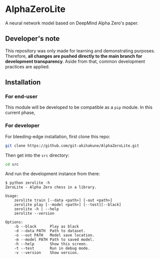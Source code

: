 # AlphaZeroLite
A neural network model based on DeepMind Alpha Zero's paper.

## Developer's note
This repository was only made for learning and demonstrating purposes. Therefore, **all changes are pushed directly to the main branch for development transparency**. Aside from that, common development practices are applied.

## Installation
### For end-user
This module will be developed to be compatible as a `pip` module. In this current phase, 
### For developer
For bleeding-edge installation, first clone this repo:
```bash
git clone https://github.com/git-akihakune/AlphaZeroLite.git
```

Then get into the `src` directory:
```bash
cd src
```

And run the development instance from there:
```
$ python zerolite -h
ZeroLite - Alpha Zero chess in a library.

Usage:
    zerolite train [--data <path>] [-out <path>]
    zerolite play [--model <path>] [--test][--black]
    zerolite -h | --help
    zerolite --version

Options:
    -b --black      Play as black
    -d --data PATH  Path to dataset.
    -o --out PATH   Model save location.
    -m --model PATH Path to saved model.
    -h --help       Show this screen.
    -t --test       Run in debug mode.
    -v --version    Show version.
```


